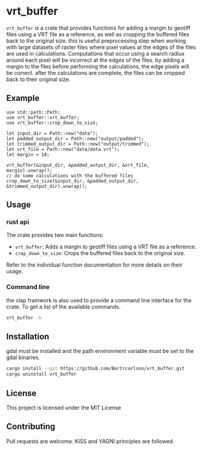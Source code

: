 # vrt_buffer

`vrt_buffer` is a crate that provides functions for adding a margin to geotiff files using a VRT file as a reference,
as well as cropping the buffered files back to the original size. this is useful preprocessing step when working with
large datasets of raster files where pixel values at the edges of the files are used in calculations. Computations that
occur using a search radius around each pixel will be incorrect at the edges of the files. by adding a margin to the files
before performing the calculations, the edge pixels will be correct. after the calculations are complete, the files can 
be cropped back to their original size.

## Example

```
use std::path::Path;
use vrt_buffer::vrt_buffer;
use vrt_buffer::crop_down_to_size;

let input_dir = Path::new("data");
let padded_output_dir = Path::new("output/padded");
let trimmed_output_dir = Path::new("output/trimmed");
let vrt_file = Path::new("data/data.vrt");
let margin = 10;

vrt_buffer(&input_dir, &padded_output_dir, &vrt_file, margin).unwrap();
// do some calculations with the buffered files
crop_down_to_size(&input_dir, &padded_output_dir, &trimmed_output_dir).unwrap();
```

## Usage
### rust api
The crate provides two main functions:

- `vrt_buffer`: Adds a margin to geotiff files using a VRT file as a reference.
- `crop_down_to_size`: Crops the buffered files back to the original size.

Refer to the individual function documentation for more details on their usage.

### Command line
the clap framwork is also used to provide a command line interface for the crate.
To get a list of the available commands.

```zsh
vrt_buffer -h
```

## Installation
gdal must be installed and the path environment variable must be set to the gdal binaries.
```zsh
cargo install --git https://github.com/Bartrcarlson/vrt_buffer.git
cargo uninstall vrt_buffer
```
## License
This project is licensed under the MIT License

## Contributing
Pull requests are welcome. KISS and YAGNI principles are followed.

